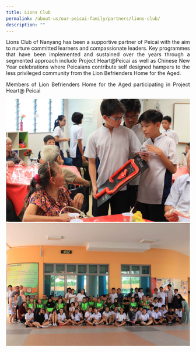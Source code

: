 ```yaml
---
title: Lions Club
permalink: /about-us/our-peicai-family/partners/lions-club/
description: ""
---
```

<p><p align="justify">Lions Club of Nanyang has been a supportive partner of Peicai with the aim to nurture committed learners and compassionate leaders. Key programmes that have been implemented and sustained over the years through a segmented approach include Project Heart@Peicai as well as Chinese New Year celebrations where Peicaians contribute self designed hampers to the less privileged community from the Lion Befrienders Home for the Aged.</p>
<p><p align="justify">Members of Lion Befrienders Home for the Aged participating in Project Heart@ Peicai</p>
<img style="width: %;" src="/images/lc1.jpg" /><br>
<img style="width: %;" src="/images/lc2.jpg" />